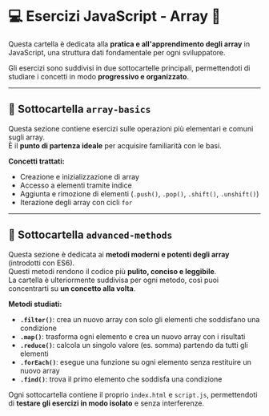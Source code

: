 # 💻 Esercizi JavaScript - Array 📄

Questa cartella è dedicata alla **pratica e all'apprendimento degli array** in JavaScript, una struttura dati fondamentale per ogni sviluppatore.  

Gli esercizi sono suddivisi in due sottocartelle principali, permettendoti di studiare i concetti in modo **progressivo e organizzato**.  

---

## 🧩 Sottocartella `array-basics`

Questa sezione contiene esercizi sulle operazioni più elementari e comuni sugli array.  
È il **punto di partenza ideale** per acquisire familiarità con le basi.

**Concetti trattati:**

- Creazione e inizializzazione di array  
- Accesso a elementi tramite indice  
- Aggiunta e rimozione di elementi (`.push()`, `.pop()`, `.shift()`, `.unshift()`)  
- Iterazione degli array con cicli `for`  

---

## 🚀 Sottocartella `advanced-methods`

Questa sezione è dedicata ai **metodi moderni e potenti degli array** (introdotti con ES6).  
Questi metodi rendono il codice più **pulito, conciso e leggibile**.  
La cartella è ulteriormente suddivisa per ogni metodo, così puoi concentrarti su **un concetto alla volta**.  

**Metodi studiati:**

- **`.filter()`**: crea un nuovo array con solo gli elementi che soddisfano una condizione  
- **`.map()`**: trasforma ogni elemento e crea un nuovo array con i risultati  
- **`.reduce()`**: calcola un singolo valore (es. somma) partendo da tutti gli elementi  
- **`.forEach()`**: esegue una funzione su ogni elemento senza restituire un nuovo array  
- **`.find()`**: trova il primo elemento che soddisfa una condizione  

Ogni sottocartella contiene il proprio `index.html` e `script.js`, permettendoti di **testare gli esercizi in modo isolato** e senza interferenze.